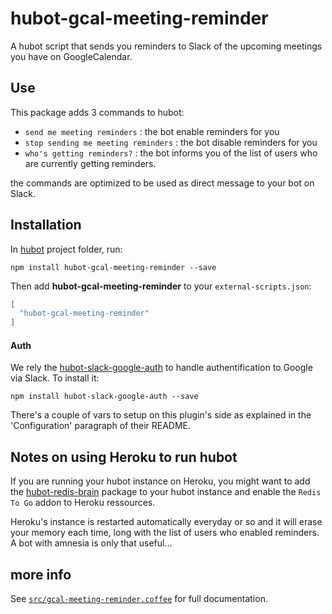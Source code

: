 # hubot-gcal-meeting-reminder

A hubot script that sends you reminders to Slack of the upcoming meetings you have on GoogleCalendar.

## Use

This package adds 3 commands to hubot:

- `send me meeting reminders` :  the bot enable reminders for you
- `stop sending me meeting reminders` : the bot disable reminders for you
- `who's getting reminders?` : the bot informs you of the list of users who are currently getting reminders.

the commands are optimized to be used as direct message to your bot on Slack.

## Installation

In [hubot](https://hubot.github.com/) project folder, run:

```
npm install hubot-gcal-meeting-reminder --save
```

Then add **hubot-gcal-meeting-reminder** to your `external-scripts.json`:

```json
[
  "hubot-gcal-meeting-reminder"
]
```

#### Auth
We rely the [hubot-slack-google-auth](https://github.com/Skookum/hubot-slack-google-auth) to handle authentification to Google via Slack. To install it:

```
npm install hubot-slack-google-auth --save
```
There's a couple of vars to setup on this plugin's side as explained in the 'Configuration' paragraph of their README.


## Notes on using Heroku to run hubot

If you are running your hubot instance on Heroku, you might want to add the [hubot-redis-brain]() package to your hubot instance and enable the `Redis To Go` addon to Heroku ressources.

Heroku's instance is restarted automatically everyday or so and it will erase your memory each time, long with the list of users who enabled reminders. A bot with amnesia is only that useful...


## more info
See [`src/gcal-meeting-reminder.coffee`](src/gcal-meeting-reminder.coffee) for full documentation.
